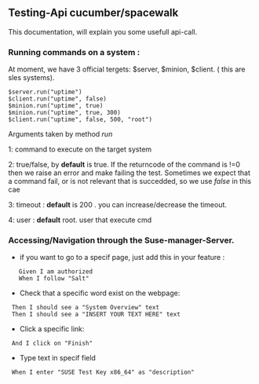 ## Testing-Api cucumber/spacewalk

This documentation, will explain you some usefull api-call.

### Running commands on a system : 

At moment, we have 3 official tergets: $server, $minion, $client. ( this are sles systems).


```console
$server.run("uptime")
$client.run("uptime", false)
$minion.run("uptime", true)
$minion.run("uptime", true, 300)
$client.run("uptime", false, 500, "root")
```
Arguments taken by method *run*

1: command to execute on the target system

2: true/false, by **default** is true. If the returncode of the command is !=0 then we raise an error and make failing the test. 
   Sometimes we expect that a command fail, or is not relevant that is succedded, so we use *false* in this cae

3: timeout : **default** is 200 . you can increase/decrease the timeout.

4: user : **default** root. user that execute cmd

### Accessing/Navigation through the Suse-manager-Server.


* if you want to go to a specif page, just add this in your feature :

```
   Given I am authorized
   When I follow "Salt"
```

* Check that a specific word exist on the webpage:

```
 Then I should see a "System Overview" text
 Then I should see a "INSERT YOUR TEXT HERE" text
```

* Click a specific link:

```
 And I click on "Finish"
```

* Type text in specif field 

```
 When I enter "SUSE Test Key x86_64" as "description"
```
